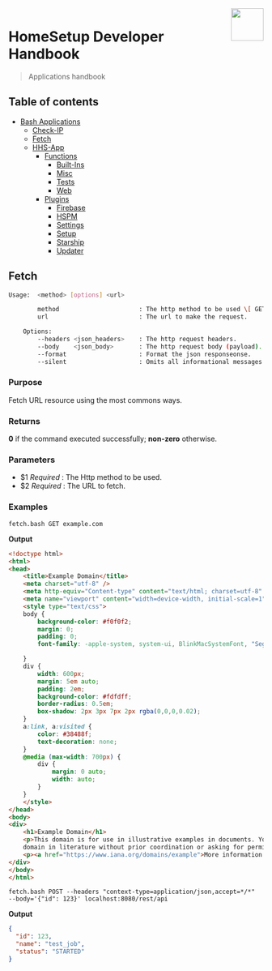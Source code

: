 <img src="https://iili.io/HvtxC1S.png" width="64" height="64" align="right" />

# HomeSetup Developer Handbook
>
> Applications handbook

## Table of contents

<!-- toc -->

- [Bash Applications](../../applications)
  - [Check-IP](check-ip#check-ip)
  - [Fetch](fetch#fetch)
  - [HHS-App](hhs-app#homesetup-application)
    - [Functions](hhs-app#functions)
      - [Built-Ins](hhs-app/functions/built-ins)
      - [Misc](hhs-app/functions/misc)
      - [Tests](hhs-app/functions/tests)
      - [Web](hhs-app/functions/web)
    - [Plugins](hhs-app#plug-ins)
      - [Firebase](hhs-app/plugins/firebase)
      - [HSPM](hhs-app/plugins/hspm)
      - [Settings](hhs-app/plugins/settings)
      - [Setup](hhs-app/plugins/setup)
      - [Starship](hhs-app/plugins/starship)
      - [Updater](hhs-app/plugins/updater)

<!-- tocstop -->

## Fetch

```bash
Usage:  <method> [options] <url>

        method                      : The http method to be used \[ GET, POST, PUT, PATCH, DELETE \].
        url                         : The url to make the request.

    Options:
        --headers <json_headers>    : The http request headers.
        --body    <json_body>       : The http request body (payload).
        --format                    : Format the json responseonse.
        --silent                    : Omits all informational messages.
```

### **Purpose**

Fetch URL resource using the most commons ways.

### **Returns**

**0** if the command executed successfully; **non-zero** otherwise.

### **Parameters**

- $1 _Required_ : The Http method to be used.
- $2 _Required_ : The URL to fetch.

### **Examples**

`fetch.bash GET example.com`

**Output**

```html
<!doctype html>
<html>
<head>
    <title>Example Domain</title>
    <meta charset="utf-8" />
    <meta http-equiv="Content-type" content="text/html; charset=utf-8" />
    <meta name="viewport" content="width=device-width, initial-scale=1" />
    <style type="text/css">
    body {
        background-color: #f0f0f2;
        margin: 0;
        padding: 0;
        font-family: -apple-system, system-ui, BlinkMacSystemFont, "Segoe UI", "Open Sans", "Helvetica Neue", Helvetica, Arial, sans-serif;

    }
    div {
        width: 600px;
        margin: 5em auto;
        padding: 2em;
        background-color: #fdfdff;
        border-radius: 0.5em;
        box-shadow: 2px 3px 7px 2px rgba(0,0,0,0.02);
    }
    a:link, a:visited {
        color: #38488f;
        text-decoration: none;
    }
    @media (max-width: 700px) {
        div {
            margin: 0 auto;
            width: auto;
        }
    }
    </style>
</head>
<body>
<div>
    <h1>Example Domain</h1>
    <p>This domain is for use in illustrative examples in documents. You may use this
    domain in literature without prior coordination or asking for permission.</p>
    <p><a href="https://www.iana.org/domains/example">More information...</a></p>
</div>
</body>
</html>
```

`fetch.bash POST --headers "context-type=application/json,accept=*/*"  --body='{"id": 123}' localhost:8080/rest/api`

**Output**

```json
{
  "id": 123,
  "name": "test_job",
  "status": "STARTED"
}
```
